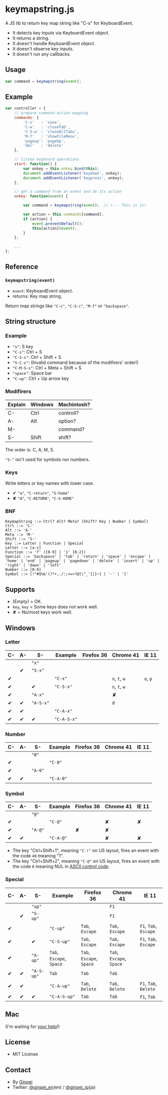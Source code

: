 # keymapstring.js

A JS lib to return key map string like "C-s" for KeyboardEvent.

* It detects key inputs via KeyboardEvent object.
* It returns a string.
* It doesn't handle KeyboardEvent object.
* It doesn't observe key inputs.
* It doesn't run any callbacks.

## Usage

```js
var command = keymapstring(event);
```

## Example

```js
var controller = {
    // prepare command-action mapping
    commands: {
        'C-s'   : 'save',
        'C-w'   : 'closeTab',
        'C-S-w' : 'closeAllTabs',
        'M-f'   : 'showFileMenu',
        'pageup': 'pageUp',
        'del'   : 'delete'
    },

    // listen keyboard operations
    start: function() {
        var onkey = this.onkey.bind(this);
        document.addEventListener('keydown', onkey);
        document.addEventListener('keypress', onkey);
    },

    // get a command from an event and do its action
    onkey: function(event) {

        var command = keymapstring(event);  // <--- This is it!

        var action = this.commands[command];
        if (action) {
            event.preventDefault();
            this[action](event);
        }
    },

    ...
};
```

## Reference

### `keymapstring(event)`

* `event`: KeyboardEvent object.
* returns: Key map string.

Return map strings like `"C-c"`, `"C-S-c"`, `"M-f"` or `"backspace"`.

## String structure

### Example

* `"s"`: S key
* `"C-s"`: Ctrl + S
* `"C-S-s"`: Ctrl + Shift + S
* `"S-C-s"`: (Invalid command because of the modifirers' order!)
* `"C-M-S-s"`: Ctrl + Meta + Shift + S
* `"space"`: Space bar
* `"C-up"`: Ctrl + Up arrow key

### Modifirers

Explain|Windows|Machintosh?
-------|-------|----------
C-     |Ctrl   |controll?
A-     |Alt    |option?
M-     |       |command?
S-     |Shift  |shift?

The order is: C, A, M, S.

`"S-"` isn't used for symbols nor numbers.

### Keys

Write letters or key names with lower case.

* ✔ `"a"`, `"C-return"`, `"S-home"`
* ✘ `"A"`, `"C-RETURN"`, `"C-S-HOME"`

### BNF

```bnf
KeymapString ::= Ctrl? Alt? Meta? (Shift? Key | Number | Symbol)
Ctrl ::= 'C-'
Alt ::= 'A-'
Meta ::= 'M-'
Shift ::= 'S-'
Key ::= Letter | Function | Special
Letter ::= [a-z]
Function ::= 'f' ([0-9] | '1' [0-2])
Special ::= 'backspace' | 'tab' | 'return' | 'space' | 'escape' | 'home' | 'end' | 'pageup' | 'pagedown' | 'delete' | 'insert' | 'up' | 'right' | 'down' | 'left'
Number ::= [0-9]
Symbol ::= [!"#$%&'()*+,./:;<=>?@[\^_`{|}~] | '-' | ']'
```

## Supports

* (Empty) = OK.
* `key`, `key` = Some keys does not work well.
* ✘ = No/most keys work well.

## Windows

### Letter

C- |A- |S- |Example     |Firefox 36|Chrome 41    |IE 11
---|---|---|------------|----------|-------------|-----
   |   |   |`"x"`       |          |             |
   |   |✔ |`"S-x"`     |          |             |
✔ |   |   |`"C-x"`     |          |`n`, `t`, `w`|`o`, `p`
✔ |   |✔ |`"C-S-x"`   |          |`n`, `t`, `w`|
   |✔ |   |`"A-x"`     |          |             |✘
   |✔ |✔ |`"A-S-x"`   |          |             |`d`
✔ |✔ |   |`"C-A-x"`   |          |             |
✔ |✔ |✔ |`"C-A-S-x"` |          |             |

### Number

C- |A- |S- |Example     |Firefox 36|Chrome 41    |IE 11
---|---|---|------------|----------|-------------|-----
   |   |   |`"0"`       |          |             |
✔ |   |   |`"C-0"`     |          |             |
   |✔ |   |`"A-0"`     |          |             |
✔ |✔ |   |`"C-A-0"`   |          |             |

### Symbol

C- |A- |S- |Example     |Firefox 36|Chrome 41    |IE 11
---|---|---|------------|----------|-------------|-----
   |   |   |`"@"`       |          |             |
✔ |   |   |`"C-@"`     |          |✘           |✘
   |✔ |   |`"A-@"`     |          |✘           |✘
✔ |✔ |   |`"C-A-@"`   |          |✘           |✘

* The key "Ctrl+Shift+1", meaning `"C-!"` on US layout, fires an event with the code `49` meaning "1".
* The key "Ctrl+Shift+2", meaning `"C-@"` on US layout, fires an event with the code `0` meaning NUL in [ASCII control code](http://en.wikipedia.org/wiki/ASCII#ASCII_control_code_chart).

### Special

C- |A- |S- |Example     |Firefox 36              |Chrome 41               |IE 11
---|---|---|------------|------------------------|------------------------|-----
   |   |   |`"up"`      |                        |                        |`F1`
   |   |✔ |`"S-up"`    |                        |                        |`F1`
✔ |   |   |`"C-up"`    |`Tab`, `Escape`         |`Tab`, `Escape`         |`F1`, `Tab`, `Escape`
✔ |   |✔ |`"C-S-up"`  |`Tab`, `Escape`         |`Tab`, `Escape`         |`F1`, `Tab`, `Escape`
   |✔ |   |`"A-up"`    |`Tab`, `Escape`, `Space`|`Tab`, `Escape`, `Space`|`Tab`, `Escape`, `Space`
   |✔ |✔ |`"A-S-up"`  |`Tab`                   |`Tab`                   |`Tab`
✔ |✔ |   |`"C-A-up"`  |`Tab`, `Delete`         |`Tab`, `Delete`         |`F1`, `Tab`, `Delete`
✔ |✔ |✔ |`"C-A-S-up"`|`Tab`                   |`Tab`                   |`F1`, `Tab`

## Mac

(I'm waiting for [your help](https://github.com/ginpei/keymapstring.js/pulls)!)

## License

* MIT License

## Contact

* By [Ginpei](https://github.com/ginpei/ginpei)
* Twitter: [@ginpei\_en](https://twitter.com/ginpei_en)(en) / [@ginpei\_jp](https://twitter.com/ginpei_jp)(ja)
